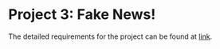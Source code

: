 # Project 3: Fake News!

The detailed requirements for the project can be found at [link](https://www.teach.cs.toronto.edu/~csc411h/winter/projects/proj3/).
